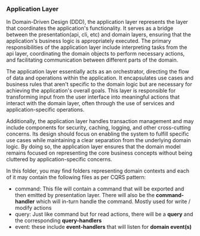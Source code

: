 ### Application Layer

In Domain-Driven Design (DDD), the application layer represents
the layer that coordinates the application's functionality. It serves as
a bridge between the presentation(api, cli, etc) and domain layers, ensuring
that the application's business logic is appropriately executed. The
primary responsibilities of the application layer include
interpreting tasks from the api layer, coordinating the domain objects to
perform necessary actions, and facilitating communication between different
parts of the domain.

The application layer essentially acts as an orchestrator, directing the flow
of data and operations within the application. It encapsulates use cases and
business rules that aren't specific to the domain logic but are necessary for
achieving the application's overall goals. This layer is responsible for
transforming input from the user interface into meaningful actions that
interact with the domain layer, often through the use of services and
application-specific operations.

Additionally, the application layer handles transaction management and may
include components for security, caching, logging, and other cross-cutting
concerns. Its design should focus on enabling the system to fulfill specific
use cases while maintaining a clear separation from the underlying domain
logic. By doing so, the application layer ensures that the domain model
remains focused on representing the core business concepts without being
cluttered by application-specific concerns.

In this folder, you may find folders representing domain contexts and each of
it may contain the following files as per CQRS pattern:

- command: This file will contain a command that will be exported and
  then emitted by presentation layer. There will also be the **command-handler**
  which will in-turn handle the command. Mostly used for write / modify actions
- query: Just like command but for read actions, there will be a **query**
  and the corresponding **query-handlers**
- event: these include **event-handlers** that will listen for
  **domain event(s)**
